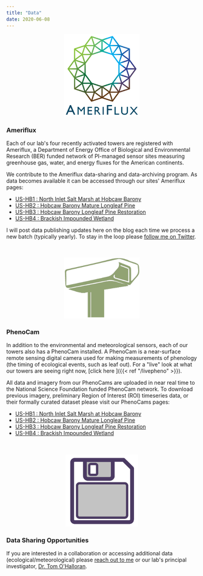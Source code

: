 ```yaml
---
title: "Data"
date: 2020-06-08
---
```








<p align="center">
<img src="Ameriflux.png", width =200>
</p>

### Ameriflux

Each of our lab's four recently activated towers are registered with Ameriflux, a Department of
Energy Office of Biological and Environmental Research (BER) funded network of PI-managed
sensor sites measuring greenhouse gas, water, and energy fluxes for the American continents.

We contribute to the Ameriflux data-sharing and data-archiving program. As data becomes available
it can be accessed through our sites' Ameriflux pages:

* [US-HB1 : North Inlet Salt Marsh at Hobcaw Barony](https://ameriflux.lbl.gov/sites/siteinfo/US-HB1)
* [US-HB2 : Hobcaw Barony Mature Longleaf Pine](https://ameriflux.lbl.gov/sites/siteinfo/US-HB2)
* [US-HB3 : Hobcaw Barony Longleaf Pine Restoration](https://ameriflux.lbl.gov/sites/siteinfo/US-HB3)
* [US-HB4 : Brackish Impounded Wetland](https://ameriflux.lbl.gov/sites/siteinfo/US-HB4)

I will post data publishing updates here on the blog each time we process a new batch (typically yearly). To stay in the loop please [follow me on Twitter](https://twitter.com/JDForsythe12).

<p align="center" style="margin-top:1.25cm;">
<img src="PhenoCam.png", width =200>
</p>


### PhenoCam

In addition to the environmental and meteorological sensors, each of our towers also has a PhenoCam installed. A PhenoCam is a near-surface remote sensing digital camera used for making measurements of phenology (the timing of ecological events, such as leaf out). For a "live" look
at what our towers are seeing right now, [click here <i class='fas fa-camera'></i>]({{< ref "/livepheno" >}}).

All data and imagery from our PhenoCams are uploaded in near real time to the National Science Foundation funded PhenoCam network. To download previous imagery, preliminary Region of Interest (ROI) timeseries data, or their formally curated dataset please visit our PhenoCams pages:

* [US-HB1 : North Inlet Salt Marsh at Hobcaw Barony](https://phenocam.sr.unh.edu/webcam/sites/northinletsaltmarsh/)
* [US-HB2 : Hobcaw Barony Mature Longleaf Pine](https://phenocam.sr.unh.edu/webcam/sites/hobcawmaturelongleaf/)
* [US-HB3 : Hobcaw Barony Longleaf Pine Restoration](https://phenocam.sr.unh.edu/webcam/sites/hobcawclearcutlongleaf/)
* [US-HB4 : Brackish Impounded Wetland](https://phenocam.sr.unh.edu/webcam/sites/brackishimpoundment/)

<p align="center" style="margin-top:1.25cm;">
<img src="disk.png", width =190>
</p>

### Data Sharing Opportunities

If you are interested in a collaboration or accessing additional data (ecological/meteorological)
please  <a href = "mailto: jdforsy@g.clemson.edu">reach out to me</a> or our lab's principal investigator, [Dr. Tom O'Halloran](https://sites.google.com/g.clemson.edu/ohalloran/).

<p align="center" style="margin-top:1.25cm;"><i class='fas fa-tree'></i><i class='fas fa-tree'></i><i class='fas fa-tree'></i></p>
